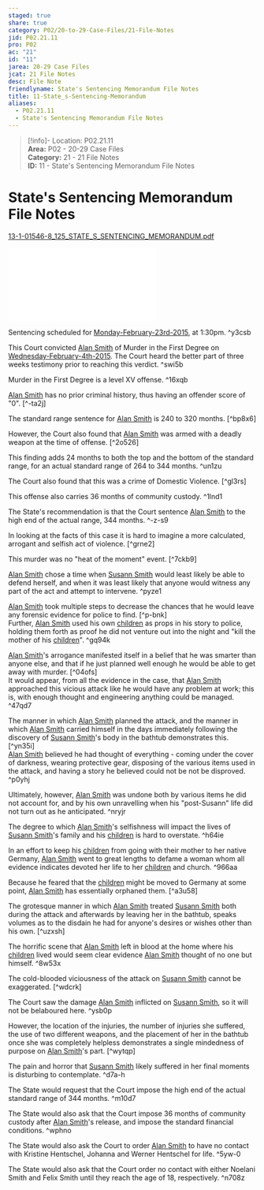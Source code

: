 ```yaml
---  
staged: true  
share: true  
category: P02/20-to-29-Case-Files/21-File-Notes  
jid: P02.21.11  
pro: P02  
ac: "21"  
id: "11"  
jarea: 20-29 Case Files  
jcat: 21 File Notes  
desc: File Note  
friendlyname: State's Sentencing Memorandum File Notes  
title: 11-State_s-Sentencing-Memorandum  
aliases:  
  - P02.21.11  
  - State's Sentencing Memorandum File Notes  
---  
```

  
>[!info]- Location: P02.21.11  
>**Area:** P02 - 20-29 Case Files  
>**Category:** 21 - 21 File Notes  
>**ID:** 11 - State's Sentencing Memorandum File Notes  
  
# State's Sentencing Memorandum File Notes  
  
[13-1-01546-8_125_STATE_S_SENTENCING_MEMORANDUM.pdf](../22-PDFs/20_13-1-01546-8_125_STATE_S_SENTENCING_MEMORANDUM.pdf)  
  
![](../22-PDFs/20_13-1-01546-8_125_STATE_S_SENTENCING_MEMORANDUM.pdf)  
  
Sentencing scheduled for [Monday-February-23rd-2015](../../10-to-19-Case-Dates/13-Investigation-Dates/53-2015-02-23-Monday-February-23rd-2015.md), at 1:30pm. ^y3csb  
  
This Court convicted [Alan Smith](../../70-to-79-People/72-Suspects-and-People-of-Interest/02-Alan-Smith.md) of Murder in the First Degree on [Wednesday-February-4th-2015](../../10-to-19-Case-Dates/13-Investigation-Dates/50-2015-02-04-Wednesday-February-4th-2015.md). The Court heard the better part of three weeks testimony prior to reaching this verdict. ^swi5b  
  
Murder in the First Degree is a level XV offense. ^16xqb  
  
[Alan Smith](../../70-to-79-People/72-Suspects-and-People-of-Interest/02-Alan-Smith.md) has no prior criminal history, thus having an offender score of "0". [^-ta2j]    
  
The standard range sentence for [Alan Smith](../../70-to-79-People/72-Suspects-and-People-of-Interest/02-Alan-Smith.md) is 240 to 320 months. [^bp8x6]    
  
However, the Court also found that [Alan Smith](../../70-to-79-People/72-Suspects-and-People-of-Interest/02-Alan-Smith.md) was armed with a deadly weapon at the time of offense. [^2o526]    
  
This finding adds 24 months to both the top and the bottom of the standard range, for an actual standard range of 264 to 344 months. ^un1zu  
  
The Court also found that this was a crime of Domestic Violence. [^gl3rs]    
  
This offense also carries 36 months of community custody. ^1lnd1  
  
The State's recommendation is that the Court sentence [Alan Smith](../../70-to-79-People/72-Suspects-and-People-of-Interest/02-Alan-Smith.md) to the high end of the actual range, 344 months. ^-z-s9  
  
In looking at the facts of this case it is hard to imagine a more calculated, arrogant and selfish act of violence. [^grne2]    
  
This murder was no "heat of the moment" event. [^7ckb9]    
  
[Alan Smith](../../70-to-79-People/72-Suspects-and-People-of-Interest/02-Alan-Smith.md) chose a time when [Susann Smith](../../70-to-79-People/71-Victims/02-Susann-Smith.md) would least likely be able to defend herself, and when it was least likely that anyone would witness any part of the act and attempt to intervene. ^pyze1  
  
[Alan Smith](../../70-to-79-People/72-Suspects-and-People-of-Interest/02-Alan-Smith.md) took multiple steps to decrease the chances that he would leave any forensic evidence for police to find. [^p-bnk]    
Further, [Alan Smith](../../70-to-79-People/72-Suspects-and-People-of-Interest/02-Alan-Smith.md) used his own [children](../../70-to-79-People/73-Family-and-Friends/08-Children.md) as props in his story to police, holding them forth as proof he did not venture out into the night and "kill the mother of his [children](../../70-to-79-People/73-Family-and-Friends/08-Children.md)". ^gq94k  
  
[Alan Smith](../../70-to-79-People/72-Suspects-and-People-of-Interest/02-Alan-Smith.md)'s arrogance manifested itself in a belief that he was smarter than anyone else, and that if he just planned well enough he would be able to get away with murder. [^04ofs]   
It would appear, from all the evidence in the case, that [Alan Smith](../../70-to-79-People/72-Suspects-and-People-of-Interest/02-Alan-Smith.md) approached this vicious attack like he would have any problem at work; this is, with enough thought and engineering anything could be managed. ^47qd7  
  
The manner in which [Alan Smith](../../70-to-79-People/72-Suspects-and-People-of-Interest/02-Alan-Smith.md) planned the attack, and the manner in which [Alan Smith](../../70-to-79-People/72-Suspects-and-People-of-Interest/02-Alan-Smith.md) carried himself in the days immediately following the discovery of [Susann Smith](../../70-to-79-People/71-Victims/02-Susann-Smith.md)'s body in the bathtub demonstrates this. [^yn35i]    
[Alan Smith](../../70-to-79-People/72-Suspects-and-People-of-Interest/02-Alan-Smith.md) believed he had thought of everything - coming under the cover of darkness, wearing protective gear, disposing of the various items used in the attack, and having a story he believed could not be not be disproved. ^p0yhj  
  
Ultimately, however, [Alan Smith](../../70-to-79-People/72-Suspects-and-People-of-Interest/02-Alan-Smith.md) was undone both by various items he did not account for, and by his own unravelling when his "post-Susann" life did not turn out as he anticipated. ^nryjr  
  
The degree to which [Alan Smith](../../70-to-79-People/72-Suspects-and-People-of-Interest/02-Alan-Smith.md)'s selfishness will impact the lives of [Susann Smith](../../70-to-79-People/71-Victims/02-Susann-Smith.md)'s family and his [children](../../70-to-79-People/73-Family-and-Friends/08-Children.md) is hard to overstate. ^h64ie  
  
In an effort to keep his [children](../../70-to-79-People/73-Family-and-Friends/08-Children.md) from going with their mother to her native Germany, [Alan Smith](../../70-to-79-People/72-Suspects-and-People-of-Interest/02-Alan-Smith.md) went to great lengths to defame a woman whom all evidence indicates devoted her life to her [children](../../70-to-79-People/73-Family-and-Friends/08-Children.md) and church. ^966aa  
  
Because he feared that the [children](../../70-to-79-People/73-Family-and-Friends/08-Children.md) might be moved to Germany at some point, [Alan Smith](../../70-to-79-People/72-Suspects-and-People-of-Interest/02-Alan-Smith.md) has essentially orphaned them. [^a3u58]    
  
The grotesque manner in which [Alan Smith](../../70-to-79-People/72-Suspects-and-People-of-Interest/02-Alan-Smith.md) treated [Susann Smith](../../70-to-79-People/71-Victims/02-Susann-Smith.md) both during the attack and afterwards by leaving her in the bathtub, speaks volumes as to the disdain he had for anyone's desires or wishes other than his own. [^uzxsh]   
  
The horrific scene that [Alan Smith](../../70-to-79-People/72-Suspects-and-People-of-Interest/02-Alan-Smith.md) left in blood at the home where his [children](../../70-to-79-People/73-Family-and-Friends/08-Children.md) lived would seem clear evidence [Alan Smith](../../70-to-79-People/72-Suspects-and-People-of-Interest/02-Alan-Smith.md) thought of no one but himself. ^8w53x  
  
The cold-blooded viciousness of the attack on [Susann Smith](../../70-to-79-People/71-Victims/02-Susann-Smith.md) cannot be exaggerated. [^wdcrk]  
  
The Court saw the damage [Alan Smith](../../70-to-79-People/72-Suspects-and-People-of-Interest/02-Alan-Smith.md) inflicted on [Susann Smith](../../70-to-79-People/71-Victims/02-Susann-Smith.md), so it will not be belaboured here. ^ysb0p  
  
However, the location of the injuries, the number of injuries she suffered, the use of two different weapons, and the placement of her in the bathtub once she was completely helpless demonstrates a single mindedness of purpose on [Alan Smith](../../70-to-79-People/72-Suspects-and-People-of-Interest/02-Alan-Smith.md)'s part. [^wytqp]  
  
The pain and horror that [Susann Smith](../../70-to-79-People/71-Victims/02-Susann-Smith.md) likely suffered in her final moments is disturbing to contemplate. ^d7a-h  
  
The State would request that the Court impose the high end of the actual standard range of 344 months. ^m10d7  
  
The State would also ask that the Court impose 36 months of community custody after [Alan Smith](../../70-to-79-People/72-Suspects-and-People-of-Interest/02-Alan-Smith.md)'s release, and impose the standard financial conditions. ^wphno  
  
The State would also ask the Court to order [Alan Smith](../../70-to-79-People/72-Suspects-and-People-of-Interest/02-Alan-Smith.md) to have no contact with Kristine Hentschel, Johanna and Werner Hentschel for life. ^5yw-0  
  
The State would also ask that the Court order no contact with either Noelani Smith and Felix Smith until they reach the age of 18, respectively. ^n708z  
